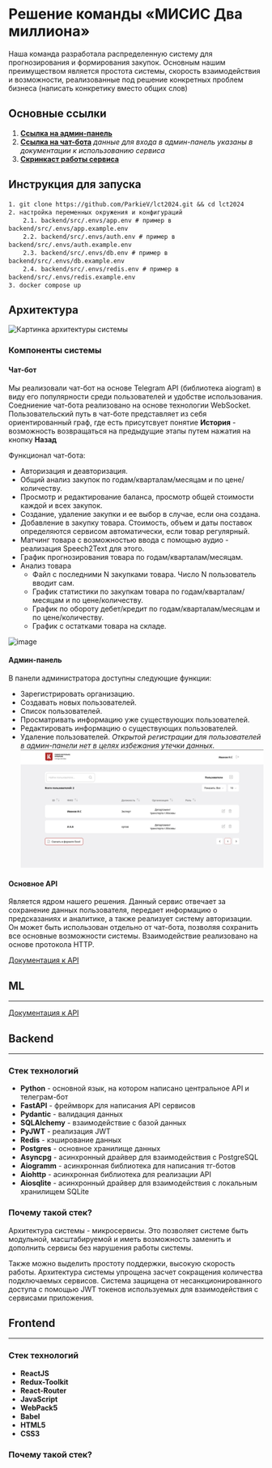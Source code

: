 
# Решение команды «МИСИС Два миллиона»

Наша команда разработала распределенную систему для прогнозирования и формирования закупок. Основным нашим преимуществом является простота системы, скорость взаимодействия и возможности, реализованные под решение конкретных проблем бизнеса (написать конкретику вместо общих слов)

## Основные ссылки

1. [**Ссылка на админ-панель**](https://purchasing-assistant.itatmisis.ru/#)
2. [**Ссылка на чат-бота**](https://t.me/Purchasing_Assistant_bot)
*данные для входа в админ-панель указаны в документации к использованию сервиса*
3. [**Скринкаст работы сервиса**](#)

## Инструкция для запуска
```
1. git clone https://github.com/ParkieV/lct2024.git && cd lct2024
2. настройка переменных окружения и конфигураций
    2.1. backend/src/.envs/app.env # пример в backend/src/.envs/app.example.env
    2.2. backend/src/.envs/auth.env # пример в backend/src/.envs/auth.example.env
    2.3. backend/src/.envs/db.env # пример в backend/src/.envs/db.example.env
    2.4. backend/src/.envs/redis.env # пример в backend/src/.envs/redis.example.env
3. docker compose up
```

## Архитектура

![Картинка архитектуры системы]()

### Компоненты системы

#### Чат-бот

Мы реализовали чат-бот на основе Telegram API (библиотека aiogram) в виду его популярности среди пользователей и удобстве использования. Соедниение чат-бота реализовано на основе технологии WebSocket.
Пользовательский путь в чат-боте представляет из себя ориентированный граф, где есть присутсвует понятие **История** - возможность возвращаться на предыдущие этапы путем нажатия на кнопку **Назад**

Функционал чат-бота:
- Авторизация и деавторизация.
- Общий анализ закупок по годам/кварталам/месяцам и по цене/количеству.
- Просмотр и редактирование баланса, просмотр общей стоимости каждой и всех закупок.
- Создание, удаление закупки и ее выбор в случае, если она создана.
- Добавление в закупку товара. Стоимость, объем и даты поставок определяются сервисом автоматически, если товар регулярный.
- Матчинг товара с возможностью ввода с помощью аудио - реализация Speech2Text для этого. 
- График прогнозирования товара по годам/кварталам/месяцам.
- Анализ товара
  - Файл с последними N закупками товара. Число N пользователь вводит сам.
  - График статистики по закупкам товара по годам/кварталам/месяцам и по цене/количеству.
  - График по обороту дебет/кредит по годам/кварталам/месяцам и по цене/количеству.
  - График с остатками товара на складе.


![image](https://github.com/ParkieV/lct2024/assets/61056244/9dfa46ee-8aea-4e10-aad0-9fa50a4ef8c0)


#### Админ-панель

В панели администратора доступны следующие функции:
 * Зарегистрировать организацию.
 * Создавать новых пользователей.
 * Список пользователей.
 * Просматривать информацию уже существующих пользователей.
 * Редактировать информацию о существующих пользователей.
 * Удаление пользователей.
*Открытой регистрации для пользователей в админ-панели нет в целях избежания утечки данных.*
![Картинка админ-панели](images/admin_pic.png)

#### Основное API

Является ядром нашего решения. Данный сервис отвечает за сохранение данных пользователя, передает информацию о предсказаниях и аналитике, а также реализует систему авторизации. Он может быть использован отдельно от чат-бота, позволяя сохранить все основные возможности системы. Взаимодействие реализовано на основе протокола HTTP.

[Документация к API](https://purchasing-assistant.itatmisis.ru/api/docs)


## ML
---

[Документация к API](https://purchasing-assistant.itatmisis.ru/api_ml/docs)

## Backend
---
### Стек технологий
* **Python** - основной язык, на котором написано центральное API и телеграм-бот
* **FastAPI** - фреймворк для написания API сервисов
* **Pydantic** - валидация данных
* **SQLAlchemy** - взаимодействие с базой данных
* **PyJWT** - реализация JWT
* **Redis** - кэширование данных
* **Postgres** - основное хранилище данных
* **Asyncpg** - асинхронный драйвер для взаимодействия с PostgreSQL
* **Aiogramm** - асинхронная библиотека для написания тг-ботов
* **Aiohttp** - асинхронная библиотека для реализации API
* **Aiosqlite** - асинхронный драйвер для взаимодействия с локальным хранилищем SQLite
### Почему такой стек?
Архитектура системы - микросервисы. Это позволяет системе быть модульной, масштабируемой и иметь возможность заменить и дополнить сервисы без нарушения работы системы.

Также можно выделить простоту поддержки, высокую скорость работы. Архитектура системы упрощена засчет сокращения количества подключаемых сервисов. Система защищена от несанкционированного доступа с помощью JWT токенов используемых для взаимодействия с сервисами приложения.

## Frontend
---
### Стек технологий
* **ReactJS**
* **Redux-Toolkit**
* **React-Router**
* **JavaScript**
* **WebPack5**
* **Babel**
* **HTML5**
* **CSS3**
### Почему такой стек?

